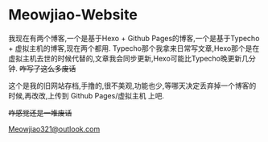 # Meowjiao-Website
我现在有两个博客,一个是基于Hexo + Github Pages的博客,一个是基于Typecho + 虚拟主机的博客,现在两个都用.
Typecho那个我拿来日常写文章,Hexo那个是在虚拟主机去世的时候代替的,文章我会同步更新,Hexo可能比Typecho晚更新几分钟.
~~咋写了这么多废话~~

这个是我的旧网站存档,手撸的,很不美观,功能也少,等哪天决定丢弃掉一个博客的时候,再改改,上传到 Github Pages/虚拟主机 上吧.

~~咋感觉还是一堆废话~~

Meowjiao321@outlook.com
